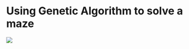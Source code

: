 # Using Genetic Algorithm to solve a maze

![](https://github.com/mauriciovieiraifc/MazeGeneticAlgorithm/blob/master/maze.png)
